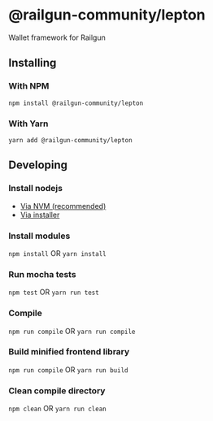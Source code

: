 # @railgun-community/lepton

Wallet framework for Railgun

## Installing

### With NPM

`npm install @railgun-community/lepton`

### With Yarn

`yarn add @railgun-community/lepton`

## Developing

### Install nodejs

- [Via NVM (recommended)](https://github.com/nvm-sh/nvm)
- [Via installer](https://nodejs.org)

### Install modules

`npm install` OR `yarn install`

### Run mocha tests

`npm test` OR `yarn run test`

### Compile

`npm run compile` OR `yarn run compile`

### Build minified frontend library

`npm run compile` OR `yarn run build`

### Clean compile directory

`npm clean` OR `yarn run clean`

